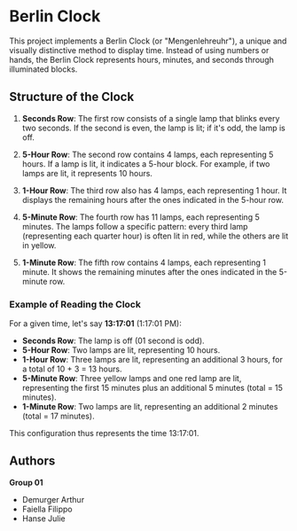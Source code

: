 # Berlin Clock

This project implements a Berlin Clock (or "Mengenlehreuhr"), a unique and visually distinctive method to display time. Instead of using numbers or hands, the Berlin Clock represents hours, minutes, and seconds through illuminated blocks.

## Structure of the Clock

1. **Seconds Row**: The first row consists of a single lamp that blinks every two seconds. If the second is even, the lamp is lit; if it's odd, the lamp is off.

2. **5-Hour Row**: The second row contains 4 lamps, each representing 5 hours. If a lamp is lit, it indicates a 5-hour block. For example, if two lamps are lit, it represents 10 hours.

3. **1-Hour Row**: The third row also has 4 lamps, each representing 1 hour. It displays the remaining hours after the ones indicated in the 5-hour row.

4. **5-Minute Row**: The fourth row has 11 lamps, each representing 5 minutes. The lamps follow a specific pattern: every third lamp (representing each quarter hour) is often lit in red, while the others are lit in yellow.

5. **1-Minute Row**: The fifth row contains 4 lamps, each representing 1 minute. It shows the remaining minutes after the ones indicated in the 5-minute row.

### Example of Reading the Clock

For a given time, let's say **13:17:01** (1:17:01 PM):

- **Seconds Row**: The lamp is off (01 second is odd).
- **5-Hour Row**: Two lamps are lit, representing 10 hours.
- **1-Hour Row**: Three lamps are lit, representing an additional 3 hours, for a total of 10 + 3 = 13 hours.
- **5-Minute Row**: Three yellow lamps and one red lamp are lit, representing the first 15 minutes plus an additional 5 minutes (total = 15 minutes).
- **1-Minute Row**: Two lamps are lit, representing an additional 2 minutes (total = 17 minutes).

This configuration thus represents the time 13:17:01.

## Authors

**Group 01**
- Demurger Arthur
- Faiella Filippo
- Hanse Julie
